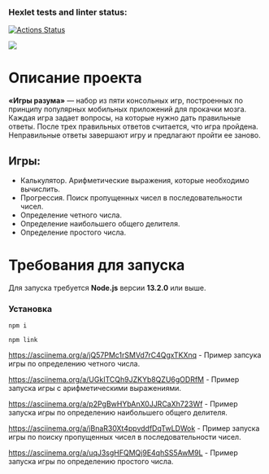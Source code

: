 ### Hexlet tests and linter status:
[![Actions Status](https://github.com/frieswithsalsa/frontend-project-44/actions/workflows/hexlet-check.yml/badge.svg)](https://github.com/frieswithsalsa/frontend-project-44/actions)

<a href="https://codeclimate.com/github/frieswithsalsa/frontend-project-44/maintainability"><img src="https://api.codeclimate.com/v1/badges/cee256b8625cc2d99eaa/maintainability" /></a>

<h1>Описание проекта</h1>

<b>«Игры разума»</b> — набор из пяти консольных игр, построенных по принципу популярных мобильных приложений для прокачки мозга. Каждая игра задает вопросы, на которые нужно дать правильные ответы. После трех правильных ответов считается, что игра пройдена. Неправильные ответы завершают игру и предлагают пройти ее заново. 

<h2>Игры:</h2>

<ul>
<li>Калькулятор. Арифметические выражения, которые необходимо вычислить.</li>
<li>Прогрессия. Поиск пропущенных чисел в последовательности чисел.</li>
<li>Определение четного числа.</li>
<li>Определение наибольшего общего делителя.</li>
<li>Определение простого числа.</li>
</ul>

<h1>Требования для запуска</h2>

Для запуска требуется <b>Node.js</b> версии <b>13.2.0</b> или выше.

### Установка

```
npm i
```
```
npm link
```

https://asciinema.org/a/jQ57PMc1rSMVd7rC4QgxTKXnq - Пример запсука игры по определению четного числа.

https://asciinema.org/a/UGkITCQh9JZKYb8QZU6gODRfM - Пример запуска игры с арифметическими выражениями.

https://asciinema.org/a/p2PgBwHYbAnX0JJRCaXh723Wf - Пример запуска игры по определению наибольшего общего делителя.

https://asciinema.org/a/jBnaR30Xt4ppvddfDqTwLDWok - Пример запуска игры по поиску пропущенных чисел в последовательности чисел.

https://asciinema.org/a/uqJ3sgHFQMQj9E4qhSS5AwM9L - Пример запуска игры по определению простого числа.
